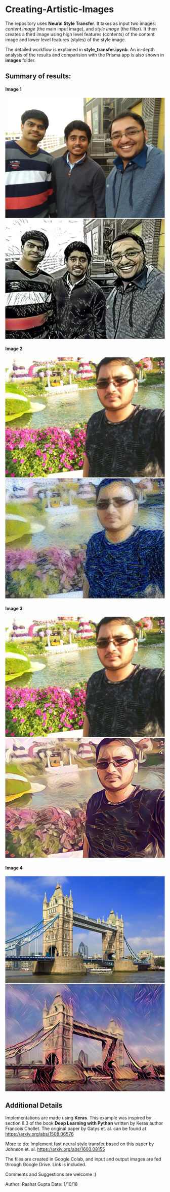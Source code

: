 # Creating-Artistic-Images

  The repository uses **Neural Style Transfer**. It takes as input two images: *content image* (the main input image), and *style image* (the filter). It then creates a third image using high level features (contents) of the content image and lower level features (styles) of the style image. 
  
  The detailed workflow is explained in **style_transfer.ipynb**. An in-depth analysis of the results and comparision with the Prisma app is also shown in **images** folder.
  
## Summary of results:
  
  #### Image 1
  ![Original](/images/original/original_2.jpg)
  ![Stylised](/images/created-by-this/heisenberg_2.jpg)
  
  
  #### Image 2
  ![Original](/images/original/original_1.jpg)
  ![Stylised](/images/created-by-this/starry-night_1.jpg)
  
  
  #### Image 3
  ![Original](/images/original/original_1.jpg)
  ![Stylised](/images/created-by-this/mononoke_1.jpg)
  
  
  #### Image 4
  ![Original](/images/original/original_4.jpg)
  ![Stylised](/images/created-by-this/style-6_4.jpg)
    
    
## Additional Details
  
  Implementations are made using **Keras**. This example was inspired by section 8.3 of the book **Deep Learning with Python** written by Keras author Francois Chollet. The original paper by Gatys et. al. can be found at https://arxiv.org/abs/1508.06576
  
  More to do: Implement fast neural style transfer based on this paper by Johnson et. al. https://arxiv.org/abs/1603.08155
  
  The files are created in Google Colab, and input and output images are fed through Google Drive. Link is included.
  
  Comments and Suggestions are welcome :)
  
  Author: Raahat Gupta
  Date: 1/10/18
